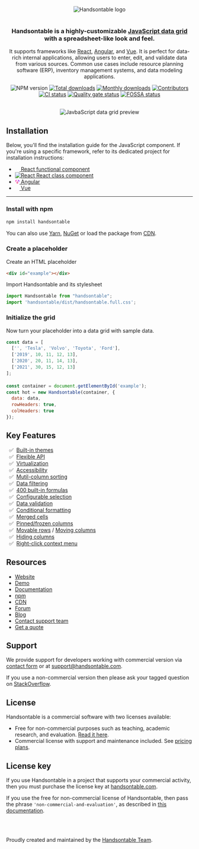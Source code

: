 <div align="center">
  <br><br>
  <picture>
    <source media="(prefers-color-scheme: dark)" srcset="https://github.com/handsontable/handsontable/blob/feature/dev-issue-2137/resources/handsontable-logo-white.svg?raw=true"/>
    <source media="(prefers-color-scheme: light)" srcset="https://github.com/handsontable/handsontable/blob/feature/dev-issue-2137/resources/handsontable-logo-black.svg?raw=true"/>
    <img width="400" alt="Handsontable logo" src="https://github.com/handsontable/handsontable/blob/feature/dev-issue-2137/resources/handsontable-logo-black.svg?raw=true"/>
  </picture>
  <br><br>
  <h3>Handsontable is a highly-customizable <a href="https://handsontable/docs/javascript-data-grid" target="_blank">JavaScript data grid</a> with a spreadsheet-like look and feel.</h3>
  <p>
    It supports frameworks like 
    <a href="https://github.com/handsontable/handsontable/tree/master/wrappers/react-wrapper" target="_blank">React</a>, 
    <a href="https://github.com/handsontable/handsontable/tree/master/wrappers/angular" target="_blank">Angular</a>, and 
    <a href="https://github.com/handsontable/handsontable/tree/master/wrappers/vue" target="_blank">Vue</a>. 
    It is perfect for data-rich internal applications, allowing users to enter, edit, and validate data from various sources. Common use cases include resource planning software (ERP), inventory management systems, and data modeling applications.
  </p>
  
  ![NPM version](https://img.shields.io/npm/v/handsontable)
  [![Total downloads](https://img.shields.io/npm/dt/handsontable.svg)](https://npmjs.com/package/handsontable)
  [![Monthly downloads](https://img.shields.io/npm/dm/handsontable.svg)](https://npmjs.com/package/handsontable)
  [![Contributors](https://img.shields.io/github/contributors/handsontable/handsontable)](https://npmjs.com/package/handsontable)
  [![CI status](https://github.com/handsontable/handsontable/actions/workflows/test.yml/badge.svg?branch=master)](https://github.com/handsontable/handsontable/actions/workflows/test.yml?query=branch%3Amaster)
  [![Quality gate status](https://sonarcloud.io/api/project_badges/measure?project=handsontable_handsontable&metric=alert_status)](https://sonarcloud.io/dashboard?id=handsontable_handsontable)
  [![FOSSA status](https://app.fossa.io/api/projects/git%2Bgithub.com%2Fhandsontable%2Fhandsontable.svg?type=shield)](https://app.fossa.io/projects/git%2Bgithub.com%2Fhandsontable%2Fhandsontable?ref=badge_shield)

  <br>
  <picture>
    <source media="(prefers-color-scheme: dark)" srcset="https://github.com/handsontable/handsontable/blob/feature/dev-issue-2137/resources/handsontable-preview-dark-theme.png?raw=true"/>
    <source media="(prefers-color-scheme: light)" srcset="https://github.com/handsontable/handsontable/blob/feature/dev-issue-2137/resources/handsontable-preview-light-theme.png?raw=true"/>
    <img width="760" alt="JavbaScript data grid preview" src="https://github.com/handsontable/handsontable/blob/feature/dev-issue-2137/resources/handsontable-preview-light-theme.png?raw=true"/>
  </picture>
</div>

<div id="installation">

  ## Installation
  Below, you'll find the installation guide for the JavaScript component. If you're using a specific framework, refer to its dedicated project for installation instructions:
  
  - <a href="https://github.com/handsontable/handsontable/tree/master/wrappers/react-wrapper"><img src="https://raw.githubusercontent.com/handsontable/handsontable/develop/resources/icons/react-icon.svg" width="12" height="12"> React functional component</a>
  - <a href="https://github.com/handsontable/handsontable/tree/master/wrappers/react"><img src="https://raw.githubusercontent.com/handsontable/handsontable/develop/resources/icons/react-icon.svg" width="12" height="12" alt="React"> React class component</a>
  - <a href="https://github.com/handsontable/handsontable/tree/master/wrappers/angular"><img src="https://raw.githubusercontent.com/handsontable/handsontable/develop/resources/icons/angular-icon.svg" width="12" height="12" alt="Angular"> Angular</a>
  - <a href="https://github.com/handsontable/handsontable/tree/master/wrappers/vue3"><img src="https://raw.githubusercontent.com/handsontable/handsontable/develop/resources/icons/vue-icon.svg" width="12" height="12"> Vue</a>
  ---
  
  ### Install with npm
  
  ```bash
  npm install handsontable
  ```
  
  You can also use [Yarn](https://yarnpkg.com/package/handsontable), [NuGet](https://www.nuget.org/packages/Handsontable) or load the package from [CDN](https://jsdelivr.com/package/npm/handsontable).
  
  ### Create a placeholder
  
  Create an HTML placeholder
  
  ```html
  <div id="example"></div>
  ```
  
  Import Handsontable and its stylesheet
  ```js
  import Handsontable from "handsontable";
  import 'handsontable/dist/handsontable.full.css';
  ```
  
  ### Initialize the grid
  
  Now turn your placeholder into a data grid with sample data.
  ```js
  const data = [
    ['', 'Tesla', 'Volvo', 'Toyota', 'Ford'],
    ['2019', 10, 11, 12, 13],
    ['2020', 20, 11, 14, 13],
    ['2021', 30, 15, 12, 13]
  ];
  
  const container = document.getElementById('example');
  const hot = new Handsontable(container, {
    data: data,
    rowHeaders: true,
    colHeaders: true
  });
  ```
</div>

## Key Features

&nbsp;&nbsp;✅&nbsp; [Built-in themes](https://handsontable.com/docs/javascript-data-grid/themes/) <br>
&nbsp;&nbsp;✅&nbsp; [Flexible API](https://handsontable.com/docs/javascript-data-grid/api/) <br>
&nbsp;&nbsp;✅&nbsp; [Virtualization](https://handsontable.com/docs/javascript-data-grid/row-virtualization/) <br>
&nbsp;&nbsp;✅&nbsp; [Accessibility](https://handsontable.com/docs/javascript-data-grid/accessibility/) <br>
&nbsp;&nbsp;✅&nbsp; [Mutil-column sorting](https://handsontable.com/docs/javascript-data-grid/rows-sorting/) <br>
&nbsp;&nbsp;✅&nbsp; [Data filtering](https://handsontable.com/docs/javascript-data-grid/column-filter/) <br>
&nbsp;&nbsp;✅&nbsp; [400 built-in formulas](https://handsontable.com/docs/javascript-data-grid/formula-calculation/) <br>
&nbsp;&nbsp;✅&nbsp; [Configurable selection](https://handsontable.com/docs/javascript-data-grid/selection/) <br>
&nbsp;&nbsp;✅&nbsp; [Data validation](https://handsontable.com/docs/javascript-data-grid/cell-validator/) <br>
&nbsp;&nbsp;✅&nbsp; [Conditional formatting](https://handsontable.com/docs/javascript-data-grid/conditional-formatting/) <br>
&nbsp;&nbsp;✅&nbsp; [Merged cells](https://handsontable.com/docs/javascript-data-grid/merge-cells/) <br>
&nbsp;&nbsp;✅&nbsp; [Pinned/frozen columns](https://handsontable.com/docs/javascript-data-grid/column-freezing/) <br>
&nbsp;&nbsp;✅&nbsp; [Movable rows](https://handsontable.com/docs/javascript-data-grid/row-moving/) / [Moving columns](https://handsontable.com/docs/javascript-data-grid/column-moving/) <br>
&nbsp;&nbsp;✅&nbsp; [Hiding columns](https://handsontable.com/docs/javascript-data-grid/column-hiding/) <br>
&nbsp;&nbsp;✅&nbsp; [Right-click context menu](https://handsontable.com/docs/javascript-data-grid/context-menu/) <br>

## Resources

- [Website](https://handsontable.com)
- [Demo](https://handsontable.com/demo)
- [Documentation](https://handsontable.com/docs)
- [npm](https://www.npmjs.com/package/handsontable)
- [CDN](https://www.jsdelivr.com/package/npm/handsontable)
- [Forum](https://forum.handsontable.com/)
- [Blog](https://handsontable.com/blog)
- [Contact support team](https://handsontable.com/contact)
- [Get a quote](https://handsontable.com/get-a-quote)

## Support

We provide support for developers working with commercial version via [contact form](https://handsontable.com/contact?category=technical_support)</a> or at support@handsontable.com.

If you use a non-commercial version then please ask your tagged question on [StackOverflow](https://stackoverflow.com/questions/tagged/handsontable).

## License

Handsontable is a commercial software with two licenses available:

- Free for non-commercial purposes such as teaching, academic research, and evaluation. [Read it here](https://github.com/handsontable/handsontable/blob/master/handsontable-non-commercial-license.pdf).
- Commercial license with support and maintenance included. See [pricing plans](https://handsontable.com/pricing).

## License key

If you use Handsontable in a project that supports your commercial activity, then you must purchase the license key at [handsontable.com](https://handsontable.com/pricing).

If you use the free for non-commercial license of Handsontable, then pass the phrase `'non-commercial-and-evaluation'`, as described in [this documentation](https://handsontable.com/docs/license-key/).

<br>
<br>

Proudly created and maintained by the [Handsontable Team](https://handsontable.com/team).

